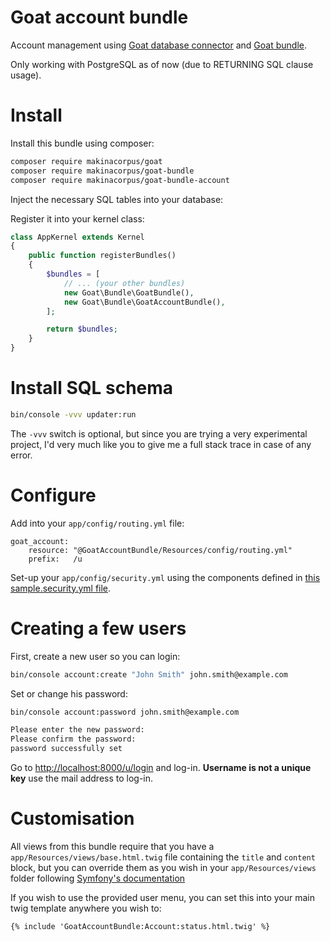 # Goat account bundle

Account management using [Goat database connector](https://github.com/pounard/goat) and [Goat bundle](https://github.com/pounard/goat-bundle).

Only working with PostgreSQL as of now (due to RETURNING SQL clause usage).


# Install

Install this bundle using composer:

```sh
composer require makinacorpus/goat
composer require makinacorpus/goat-bundle
composer require makinacorpus/goat-bundle-account
```

Inject the necessary SQL tables into your database:


Register it into your kernel class:

```php
class AppKernel extends Kernel
{
    public function registerBundles()
    {
        $bundles = [
            // ... (your other bundles)
            new Goat\Bundle\GoatBundle(),
            new Goat\Bundle\GoatAccountBundle(),
        ];

        return $bundles;
    }
}
```

# Install SQL schema

```sh
bin/console -vvv updater:run
```

The ``-vvv`` switch is optional, but since you are trying a very experimental
project, I'd very much like you to give me a full stack trace in case of any
error.


# Configure

Add into your ``app/config/routing.yml`` file:
```
goat_account:
    resource: "@GoatAccountBundle/Resources/config/routing.yml"
    prefix:   /u
```

Set-up your ``app/config/security.yml`` using the components defined in
[this sample.security.yml file](Resources/config/sample.security.yml).


# Creating a few users

First, create a new user so you can login:
```sh
bin/console account:create "John Smith" john.smith@example.com
```

Set or change his password:
```sh
bin/console account:password john.smith@example.com

Please enter the new password:
Please confirm the password:
password successfully set
```

Go to [http://localhost:8000/u/login](http://localhost:8000/u/login) and log-in.
**Username is not a unique key** use the mail address to log-in.


# Customisation

All views from this bundle require that you have a ``app/Resources/views/base.html.twig``
file containing the ``title`` and ``content`` block, but you can override them
as you wish in your ``app/Resources/views`` folder following [Symfony's documentation](https://symfony.com/doc/current/templating/overriding.html)

If you wish to use the provided user menu, you can set this into your main twig
template anywhere you wish to:

```twig
{% include 'GoatAccountBundle:Account:status.html.twig' %}
```


